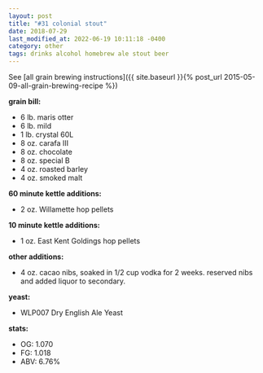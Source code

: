 ```yaml
---
layout: post
title: "#31 colonial stout"
date: 2018-07-29
last_modified_at: 2022-06-19 10:11:18 -0400
category: other
tags: drinks alcohol homebrew ale stout beer
---
```

See  [all grain brewing instructions]({{ site.baseurl }}{% post_url 2015-05-09-all-grain-brewing-recipe %})

**grain bill:**
* 6 lb. maris otter
* 6 lb. mild
* 1 lb. crystal 60L
* 8 oz. carafa III
* 8 oz. chocolate
* 8 oz. special B
* 4 oz. roasted barley
* 4 oz. smoked malt

**60 minute kettle additions:**
* 2 oz. Willamette hop pellets

**10 minute kettle additions:**
* 1 oz. East Kent Goldings hop pellets

**other additions:**
* 4 oz. cacao nibs, soaked in 1/2 cup vodka for 2 weeks. reserved nibs and added liquor to secondary.

**yeast:**
* WLP007 Dry English Ale Yeast

**stats:**
* OG: 1.070
* FG: 1.018
* ABV: 6.76%
